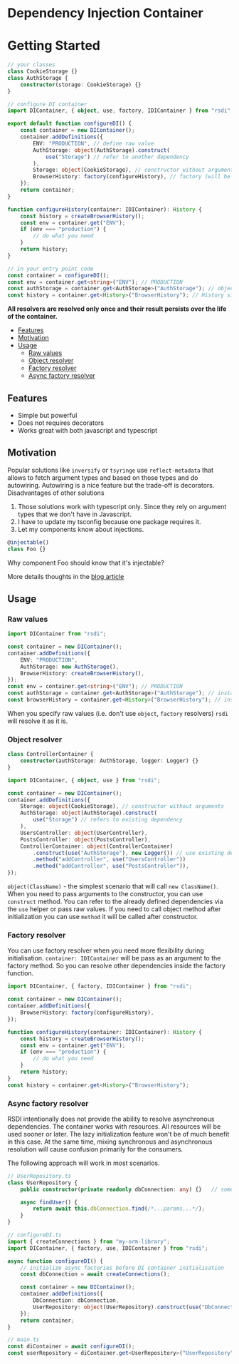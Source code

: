 # Dependency Injection Container

# Getting Started

```typescript
// your classes
class CookieStorage {}
class AuthStorage {
    constructor(storage: CookieStorage) {}
}

// configure DI container
import DIContainer, { object, use, factory, IDIContainer } from "rsdi";

export default function configureDI() {
    const container = new DIContainer();
    container.addDefinitions({
        ENV: "PRODUCTION", // define raw value
        AuthStorage: object(AuthStorage).construct(
            use("Storage") // refer to another dependency
        ),
        Storage: object(CookieStorage), // constructor without arguments
        BrowserHistory: factory(configureHistory), // factory (will be called only once)
    });
    return container;
}

function configureHistory(container: IDIContainer): History {
    const history = createBrowserHistory();
    const env = container.get("ENV");
    if (env === "production") {
        // do what you need
    }
    return history;
}

// in your entry point code
const container = configureDI();
const env = container.get<string>("ENV"); // PRODUCTION
const authStorage = container.get<AuthStorage>("AuthStorage"); // object of AuthStorage
const history = container.get<History>("BrowserHistory"); // History singleton will be returned
```

**All resolvers are resolved only once and their result persists over the life of the container.**

-   [Features](#features)
-   [Motivation](#motivation)
-   [Usage](#usage)
    -   [Raw values](#raw-values)
    -   [Object resolver](#object-resolver)
    -   [Factory resolver](#factory-resolver)
    -   [Async factory resolver](#async-factory-resolver)

## Features

-   Simple but powerful
-   Does not requires decorators
-   Works great with both javascript and typescript

## Motivation

Popular solutions like `inversify` or `tsyringe` use `reflect-metadata` that allows to fetch argument types and based on
those types and do autowiring. Autowiring is a nice feature but the trade-off is decorators.
Disadvantages of other solutions

1. Those solutions work with typescript only. Since they rely on argument types that we don't have in Javascript.
2. I have to update my tsconfig because one package requires it.
3. Let my components know about injections.

```typescript
@injectable()
class Foo {}
```

Why component Foo should know that it's injectable?

More details thoughts in the [blog article](https://radzserg.medium.com/https-medium-com-radzserg-dependency-injection-in-react-part-2-995e93b3327c)

## Usage

### Raw values

```typescript
import DIContainer from "rsdi";

const container = new DIContainer();
container.addDefinitions({
    ENV: "PRODUCTION",
    AuthStorage: new AuthStorage(),
    BrowserHistory: createBrowserHistory(),
});
const env = container.get<string>("ENV"); // PRODUCTION
const authStorage = container.get<AuthStorage>("AuthStorage"); // instance of AuthStorage
const browserHistory = container.get<History>("BrowserHistory"); // instance of BrowserHistory
```

When you specify raw values (i.e. don't use `object`, `factory` resolvers) `rsdi` will resolve it as it is.

### Object resolver

```typescript
class ControllerContainer {
    constructor(authStorage: AuthStorage, logger: Logger) {}
}

import DIContainer, { object, use } from "rsdi";

const container = new DIContainer();
container.addDefinitions({
    Storage: object(CookieStorage), // constructor without arguments
    AuthStorage: object(AuthStorage).construct(
        use("Storage") // refers to existing dependency
    ),
    UsersController: object(UserController),
    PostsController: object(PostsController),
    ControllerContainer: object(ControllerContainer)
        .construct(use("AuthStorage"), new Logger()) // use existing dependency, or pass raw values
        .method("addController", use("UsersController"))
        .method("addController", use("PostsController")),
});
```

`object(ClassName)` - the simplest scenario that will call `new ClassName()`. When you need to pass arguments to the
constructor, you can use `construct` method. You can refer to the already defined dependencies via the `use` helper or
pass raw values.
If you need to call object method after initialization you can use `method` it will be called after constructor.

### Factory resolver

You can use factory resolver when you need more flexibility during initialisation. `container: IDIContainer` will be
pass as an argument to the factory method. So you can resolve other dependencies inside the factory function.

```typescript
import DIContainer, { factory, IDIContainer } from "rsdi";

const container = new DIContainer();
container.addDefinitions({
    BrowserHistory: factory(configureHistory),
});

function configureHistory(container: IDIContainer): History {
    const history = createBrowserHistory();
    const env = container.get("ENV");
    if (env === "production") {
        // do what you need
    }
    return history;
}
const history = container.get<History>("BrowserHistory");
```

### Async factory resolver

RSDI intentionally does not provide the ability to resolve asynchronous dependencies. The container works with
resources. All resources will be used sooner or later. The lazy initialization feature won't be of much benefit
in this case. At the same time, mixing synchronous and asynchronous resolution will cause confusion primarily for
the consumers.

The following approach will work in most scenarios.

```typescript
// UserRepository.ts
class UserRepository {
    public constructor(private readonly dbConnection: any) {}   // some ORM that requires opened connection

    async findUser() {
        return await this.dbConnection.find(/*...params...*/);
    }
}

// configureDI.ts
import { createConnections } from "my-orm-library";
import DIContainer, { factory, use, IDIContainer } from "rsdi";

async function configureDI() {
    // initialize async factories before DI container initialisation
    const dbConnection = await createConnections();

    const container = new DIContainer();
    container.addDefinitions({
        DbConnection: dbConnection,
        UserRepository: object(UserRepository).construct(use("DbConnection")),
    });
    return container;
}

// main.ts
const diContainer = await configureDI();
const userRepository = diContainer.get<UserRepository>("UserRepository");
```
